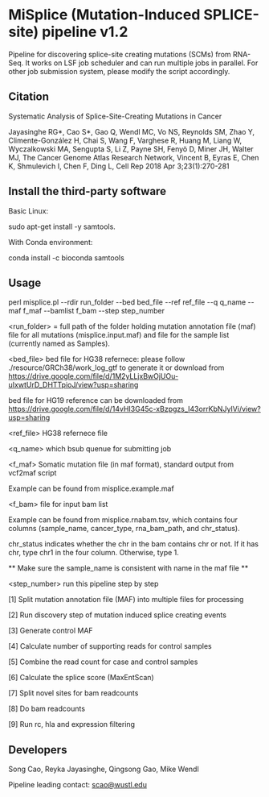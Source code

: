 # MiSplice (Mutation-Induced SPLICE-site)  pipeline v1.2 #

Pipeline for discovering splice-site creating mutations (SCMs) from RNA-Seq. It works on LSF job scheduler and can run multiple jobs in parallel.
For other job submission system, please modify the script accordingly.  

## Citation 

Systematic Analysis of Splice-Site-Creating Mutations in Cancer

Jayasinghe RG*, Cao S*, Gao Q, Wendl MC, Vo NS, Reynolds SM, Zhao Y, Climente-González H, Chai S, Wang F, Varghese R, Huang M, Liang W, Wyczalkowski MA, Sengupta S, Li Z, Payne SH, Fenyö D, Miner JH, Walter MJ, The Cancer Genome Atlas Research Network, Vincent B, Eyras E, Chen K, Shmulevich I, Chen F, Ding L,
Cell Rep 2018 Apr 3;23(1):270-281 

## Install the third-party software

Basic Linux:

sudo apt-get install -y samtools.

With Conda environment:

conda install -c bioconda samtools

## Usage

perl misplice.pl --rdir run_folder --bed bed_file --ref ref_file --q q_name --maf f_maf --bamlist f_bam --step step_number

<run_folder> = full path of the folder holding mutation annotation file (maf) file for all mutations (misplice.input.maf) and file for the sample list (currently named as Samples).

<bed_file> bed file for HG38 refernece: please follow ./resource/GRCh38/work_log_gtf to generate it or download from https://drive.google.com/file/d/1M2yLLjxBwOjUOu-uIxwtUrD_DHTTpioJ/view?usp=sharing

bed file for HG19 reference can be downloaded from  https://drive.google.com/file/d/14vHI3G45c-xBzpgzs_I43orrKbNJyIVi/view?usp=sharing

<ref_file> HG38 refernece file
 
<q_name> which bsub quenue for submitting job

<f_maf> Somatic mutation file (in maf format), standard output from vcf2maf script

Example can be found from misplice.example.maf 

<f_bam> file for input bam list

Example can be found from misplice.rnabam.tsv, which contains four columns (sample_name, cancer_type, rna_bam_path, and chr_status). 

chr_status indicates whether the chr in the bam contains chr or not. If it has chr, type chr1 in the four column. Otherwise, type 1.
 

** Make sure the sample_name is consistent with name in the maf file **


<step_number> run this pipeline step by step

[1] Split mutation annotation file (MAF) into multiple files for processing

[2] Run discovery step of mutation induced splice creating events

[3] Generate control MAF

[4] Calculate number of supporting reads for control samples

[5] Combine the read count for case and control samples
        
[6] Calculate the splice score (MaxEntScan)

[7] Split novel sites for bam readcounts 

[8] Do bam readcounts

[9] Run rc, hla and expression filtering 

 


## Developers  

Song Cao, Reyka Jayasinghe, Qingsong Gao, Mike Wendl

Pipeline leading contact: scao@wustl.edu


